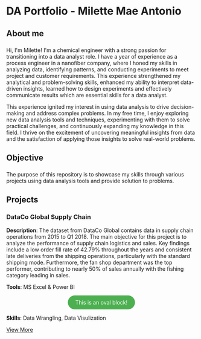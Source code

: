 # DA Portfolio - Milette Mae Antonio
## About me
###
Hi, I'm Milette! I'm a chemical engineer with a strong passion for transitioning into a data analyst role. I have a year of experience as a process engineer in a nanofiber company, where I honed my skills in analyzing data, identifying patterns, and conducting experiments to meet project and customer requirements. This experience strengthened my analytical and problem-solving skills, enhanced my ability to interpret data-driven insights, learned how to design experiments and effectively communicate results which are essential skills for a data analyst.

This experience ignited my interest in using data analysis to drive decision-making and address complex problems. In my free time, I enjoy exploring new data analysis tools and techniques, experimenting with them to solve practical challenges, and continuously expanding my knowledge in this field. I thrive on the excitement of uncovering meaningful insights from data and the satisfaction of applying those insights to solve real-world problems.

## Objective
###
The purpose of this repository is to showcase my skills through various projects using data analysis tools and provide solution to problems.

## Projects
  ### DataCo Global Supply Chain
  **Description**: The dataset from DataCo Global contains data in supply chain operations from 2015 to Q1 2018. The main objective for this project is to analyze the performance of supply chain logistics and sales. Key findings include a low order fill rate of 42.79% throughout the years and consistent late deliveries from the shipping operations, particularly with the standard shipping mode. Furthermore, the fan shop department was the top performer, contributing to nearly 50% of sales annually with the fishing category leading in sales.
  
**Tools**: MS Excel & Power BI

<div style="background-color: #4CAF50; color: white; padding: 10px 20px; border-radius: 50px; text-align: center; width: fit-content; margin: auto;"> This is an oval block! </div>


**Skills**: Data Wrangling, Data Visulization

  [View More](https://github.com/thatlaconic/DataCo-Supply-Chain-.git)

